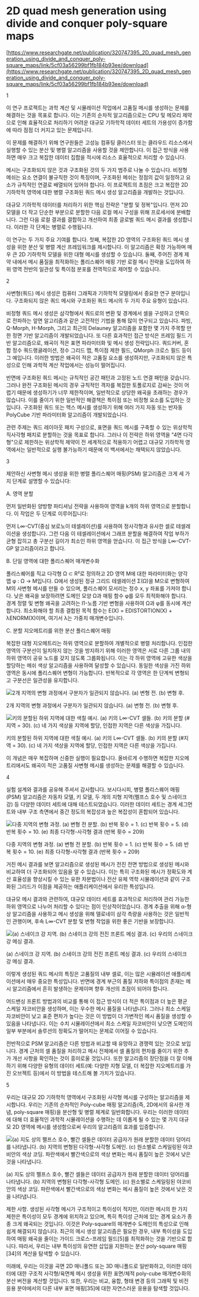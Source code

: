 # 2D quad mesh generation using divide and conquer poly-square maps

[https://www.researchgate.net/publication/320747395_2D_quad_mesh_generation_using_divide_and_conquer_poly-square_maps/link/5cf03a56299bf1fb184b93ee/download](https://www.researchgate.net/publication/320747395_2D_quad_mesh_generation_using_divide_and_conquer_poly-square_maps/link/5cf03a56299bf1fb184b93ee/download)

1

이 연구 프로젝트는 과학 계산 및 시뮬레이션 작업에서 고품질 메시를 생성하는 문제를 해결하는 것을 목표로 합니다. 이는 기존의 순차적 알고리즘으로는 CPU 및 메모리 제약으로 인해 효율적으로 처리하기 어려운 대규모 기하학적 데이터 세트의 가용성이 증가함에 따라 점점 더 커지고 있는 문제입니다.

이 문제를 해결하기 위해 연구원들은 고성능 컴퓨팅 클러스터 또는 클라우드 리소스에서 실행할 수 있는 분산 및 병렬 알고리즘을 사용할 것을 제안합니다. 이 접근 방식을 사용하면 매우 크고 복잡한 데이터 집합을 적시에 리소스 효율적으로 처리할 수 있습니다.

메시는 구조화되지 않은 것과 구조화된 것의 두 가지 범주로 나눌 수 있습니다. 비정형 메쉬는 요소 연결이 불규칙한 것이 특징이며, 구조화된 메쉬는 정점의 값이 일정하고 요소가 규칙적인 연결로 배열되어 있어야 합니다. 이 프로젝트의 초점은 크고 복잡한 2D 기하학적 영역에 대한 병렬 구조화된 쿼드 메시 생성 알고리즘을 개발하는 것입니다.

대규모 기하학적 데이터를 처리하기 위한 핵심 전략은 "분할 및 정복"입니다. 먼저 2D 모델을 더 작고 단순한 부분으로 분할한 다음 로컬 메시 구성을 위해 프로세서에 분배합니다. 그런 다음 로컬 결과를 결합하고 개선하여 최종 글로벌 쿼드 메시 결과를 생성합니다. 이러한 각 단계는 병렬로 수행됩니다.

이 연구는 두 가지 주요 기여를 합니다. 첫째, 복잡한 2D 영역의 구조화된 쿼드 메시 생성을 위한 분산 및 병렬 계산 프레임워크를 제시합니다. 이 알고리즘은 확장 가능하며 매우 큰 2D 기하학적 모델을 위한 대형 메시를 생성할 수 있습니다. 둘째, 주어진 경계 제약 내에서 메시 품질을 최적화하는 폴리스퀘어 매핑 기반 로컬 메시 전략을 도입하여 하위 영역 전반의 일관성 및 특이점 분포를 전역적으로 제어할 수 있습니다.

2

사변형(쿼드) 메시 생성은 컴퓨터 그래픽과 기하학적 모델링에서 중요한 연구 분야입니다. 구조화되지 않은 쿼드 메시와 구조화된 쿼드 메시의 두 가지 주요 유형이 있습니다.

비정형 쿼드 메시 생성은 삼각형에서 쿼드로의 변환 및 경계에서 셀을 구성하고 안쪽으로 전파하는 앞면 알고리즘과 같은 고전적인 기법을 통해 많이 연구되고 있습니다. 파빙, Q-Morph, H-Morph, 그리고 최근의 Delauney 알고리즘을 포함한 몇 가지 주목할 만한 정면 기반 알고리즘이 개발되었습니다. 또 다른 효과적인 접근 방식은 프레임 필드 기반 알고리즘으로, 왜곡이 적은 표면 파라미터화 및 메시 생성 전략입니다. 쿼드커버, 혼합 정수 쿼드랭귤레이션, 정수 그리드 맵, 특이점 제한 필드, QMorph 크로스 필드 등이 그 예입니다. 이러한 방법은 왜곡이 적은 고품질 요소를 생성하지만, 구조화되지 않은 특성으로 인해 과학적 계산 작업에서는 성능이 떨어집니다.

반면에 구조화된 쿼드 메시는 규칙적인 공간 패턴과 고정된 노드 연결 패턴을 갖습니다. 그러나 완전 구조화된 메시의 경우 규칙적인 격자를 복잡한 토폴로지로 감싸는 것이 어렵기 때문에 생성하기가 너무 제한적이며, 일반적으로 상당한 왜곡을 초래하는 경우가 많습니다. 이를 줄이기 위한 일반적인 해결책은 특이점 또는 비정형 요소를 도입하는 것입니다. 구조화된 쿼드 또는 헥스 메시를 생성하기 위해 여러 가지 자동 또는 반자동 PolyCube 기반 파라미터화 알고리즘이 개발되었습니다.

관련 주제는 쿼드 레이아웃 패치 구성으로, 표면을 쿼드 메시를 구축할 수 있는 위상학적 직사각형 패치로 분할하는 것을 목표로 합니다. 그러나 이 전략은 하위 영역을 "4면 다각형"으로 제한하는 위상학적 제약이 전 세계적으로 적용하기 어렵고 대규모 기하학적 영역에서는 일반적으로 실행 불가능하기 때문에 이 백서에서는 채택되지 않았습니다.

3

제안하신 사변형 메시 생성을 위한 병렬 폴리스퀘어 매핑(PSM) 알고리즘은 크게 세 가지 단계로 설명할 수 있습니다:

A. 영역 분할

먼저 일반화된 양방향 파티셔닝 전략을 사용하여 영역을 k개의 하위 영역으로 분할합니다. 이 작업은 두 단계로 이루어집니다:

먼저 L∞-CVT(중심 보로노이 테셀레이션)를 사용하여 정사각형과 유사한 셀로 테셀레이션을 생성합니다.
그런 다음 이 테셀레이션에서 그래프 분할을 해결하여 작업 부하가 균형 잡히고 총 구분선 길이가 최소인 하위 영역을 얻습니다. 이 접근 방식을 L∞-CVT-GP 알고리즘이라고 합니다.

B. 단일 영역에 대한 폴리스퀘어 매개변수화

폴리스퀘어를 직교 다각형 Ω ⊂ R²로 정의하고 2D 영역 M에 대한 파라미터화는 양각 맵 φ : Ω → M입니다. Ω에서 생성된 정규 그리드 테셀레이션 Σ(Ω)을 M으로 변형하여 M의 사변형 메시를 만들 수 있으며, 폴리스퀘어 모서리는 정수 x, y 좌표를 가져야 합니다. 낮은 왜곡을 보장하려면 도메인 모양 Ω과 매핑 함수 φ를 모두 최적화해야 합니다. 경계 정렬 및 변형 왜곡을 고려하는 l1-노름 기반 변형을 사용하여 Ω과 φ를 동시에 계산합니다. 최소화해야 할 최종 결합된 목적 함수는 E(X) = EDISTORTION(X) + λENORM(X)이며, 여기서 λ는 가중치 매개변수입니다.

C. 분할 지오메트리를 위한 분산 폴리스퀘어 매핑

복잡한 대형 지오메트리는 하위 영역으로 분할하여 개별적으로 병렬 처리합니다. 인접한 영역의 구분선이 일치하지 않는 것을 방지하기 위해 이러한 영역은 서로 다른 그룹 내의 하위 영역이 공유 노드를 갖지 않도록 그룹화됩니다. 이는 각 하위 영역에 고유한 색상을 할당하는 메쉬 색상 알고리즘을 사용하여 달성할 수 있습니다. 동일한 색상을 가진 하위 영역은 동시에 폴리스퀘어 변형이 가능합니다. 반복적으로 각 영역은 한 단계씩 변형되고 구분선은 일관성을 유지합니다.

![2개 지역의 변형 과정에서 구분자가 일관되지 않습니다. (a) 변형 전. (b) 변형 후.](2D%20quad%20mesh%20generation%20using%20divide%20and%20conquer%20p%20b560341fdfbe4b5f89277af9582c5583/Untitled.png)

2개 지역의 변형 과정에서 구분자가 일관되지 않습니다. (a) 변형 전. (b) 변형 후.

![키의 분할된 하위 지역에 대한 색칠 예시. (a) 키의 L∞-CVT 셀들. (b) 키의 분할 (#지역 = 30). (c) 네 가지 색상을 지역에 할당, 인접한 지역은 다른 색상을 가집니다.](2D%20quad%20mesh%20generation%20using%20divide%20and%20conquer%20p%20b560341fdfbe4b5f89277af9582c5583/Untitled%201.png)

키의 분할된 하위 지역에 대한 색칠 예시. (a) 키의 L∞-CVT 셀들. (b) 키의 분할 (#지역 = 30). (c) 네 가지 색상을 지역에 할당, 인접한 지역은 다른 색상을 가집니다.

이 개념은 매우 복잡하며 신중한 실행이 필요합니다. 올바르게 수행하면 복잡한 지오메트리에서도 왜곡이 적은 고품질 사변형 메시를 생성하는 문제를 해결할 수 있습니다.

4

실험 설계와 결과를 공유해 주셔서 감사합니다. 보시다시피, 병렬 폴리스퀘어 매핑(PSM) 알고리즘은 자동차 모델, 키 모델, 두 개의 지형 지역(펠프스 호수 및 스네이크 강) 등 다양한 데이터 세트에 대해 테스트되었습니다. 이러한 데이터 세트는 경계 세그먼트와 내부 구조 측면에서 중간 정도의 복잡성과 높은 복잡성이 혼합되어 있습니다.

![다중 지역의 변형 과정. (a) 변형 전 분할. (b) 반복 횟수 = 1. (c) 반복 횟수 = 5. (d) 반복 횟수 = 10. (e) 최종 다각형-사각형 결과 (반복 횟수 = 209)](2D%20quad%20mesh%20generation%20using%20divide%20and%20conquer%20p%20b560341fdfbe4b5f89277af9582c5583/Untitled%202.png)

다중 지역의 변형 과정. (a) 변형 전 분할. (b) 반복 횟수 = 1. (c) 반복 횟수 = 5. (d) 반복 횟수 = 10. (e) 최종 다각형-사각형 결과 (반복 횟수 = 209)

거친 메시 결과를 보면 알고리즘으로 생성된 메시가 전진 전면 방법으로 생성된 메시와 비교하여 더 구조화되어 있음을 알 수 있습니다. 이는 특히 구조화된 메시가 정확도와 계산 효율성을 향상시킬 수 있는 유한 차분법이나 전산 유체 역학 시뮬레이션과 같이 구조화된 그리드가 이점을 제공하는 애플리케이션에서 유리한 특성입니다.

대규모 메시 결과와 관련하여, 대규모 데이터 세트를 효과적으로 처리하여 관리 가능한 하위 영역으로 나누어 처리할 수 있다는 점이 인상적이었습니다. 경계 추출을 위해 α-형상 알고리즘을 사용하고 메시 생성을 위해 델로네이 삼각 측량을 사용하는 것은 일반적인 관행이며, 후속 L∞-CVT 분할 및 변형 작업을 위한 좋은 기반을 보장합니다.

![(a) 스네이크 강 지역. (b) 스네이크 강의 전진 프론트 메싱 결과. (c) 우리의 스네이크 강 메싱 결과.](2D%20quad%20mesh%20generation%20using%20divide%20and%20conquer%20p%20b560341fdfbe4b5f89277af9582c5583/Untitled%203.png)

(a) 스네이크 강 지역. (b) 스네이크 강의 전진 프론트 메싱 결과. (c) 우리의 스네이크 강 메싱 결과.

이렇게 생성된 쿼드 메시의 특징은 고품질의 내부 셀로, 이는 많은 시뮬레이션 애플리케이션에서 매우 중요한 특성입니다. 반면에 경계 부근의 품질 저하와 특이점의 존재는 메시 알고리즘에서 흔히 발생하는 문제이며 향후 개선의 초점이 되어야 합니다.

어드밴싱 프론트 방법과의 비교를 통해 이 접근 방식이 더 적은 특이점과 더 높은 평균 스케일 자코비안을 생성하며, 이는 우수한 메시 품질을 나타냅니다. 그러나 최소 스케일 자코비안이 낮고 표준 편차가 높다는 것은 이 방법이 더 가변적인 메시 품질을 생성할 수 있음을 나타냅니다. 이는 수치 시뮬레이션에서 최소 스케일 자코비안이 낮으면 도메인의 일부 부분에서 솔루션의 정확도가 떨어지는 문제로 이어질 수 있습니다.

전반적으로 PSM 알고리즘은 다른 방법과 비교할 때 유망하고 경쟁력 있는 것으로 보입니다. 경계 근처의 셀 품질을 처리하고 메시 전체에서 셀 품질의 편차를 줄이기 위한 추가 개선 사항을 확인하는 것이 흥미로울 것입니다. 또한 알고리즘의 장단점을 더 잘 이해하기 위해 다양한 유형의 데이터 세트(예: 다양한 지형 모델, 더 복잡한 지오메트리를 가진 오브젝트 등)에서 이 방법을 테스트해 볼 가치가 있습니다.

5

우리는 대규모 2D 기하학적 영역에서 구조화된 사각형 메시를 구성하는 알고리즘을 제시합니다. 우리는 기존의 순차적인 Poly-cube 매핑 알고리즘(즉, 2D에서의 유사한 개념, poly-square 매핑)을 분산형 및 병렬 체계로 일반화합니다. 우리는 이러한 데이터에 대해 더 효율적인 과학적 시뮬레이션을 수행하는 데 이롭게 될 수 있는 몇 가지 대규모 2D 영역에 메시를 생성함으로써 우리의 알고리즘의 효과를 입증합니다.

![(a) 지도 상의 펠프스 호수, 빨간 셀들은 데이터 공급자가 원래 분할한 데이터 덩어리를 나타냅니다. (b) 지역의 변형된 다각형-사각형 도메인. (c) 원소별로 스케일링된 야코비안의 색상 코딩. 파란색에서 빨간색으로의 색상 변화는 메시 품질이 높은 것에서 낮은 것을 나타냅니다.](2D%20quad%20mesh%20generation%20using%20divide%20and%20conquer%20p%20b560341fdfbe4b5f89277af9582c5583/Untitled%204.png)

(a) 지도 상의 펠프스 호수, 빨간 셀들은 데이터 공급자가 원래 분할한 데이터 덩어리를 나타냅니다. (b) 지역의 변형된 다각형-사각형 도메인. (c) 원소별로 스케일링된 야코비안의 색상 코딩. 파란색에서 빨간색으로의 색상 변화는 메시 품질이 높은 것에서 낮은 것을 나타냅니다.

제한 사항. 생성된 사각형 메시가 구조적이고 특이성이 적지만, 이러한 메시의 한 가지 제한은 특이성이 모두 경계에 위치하고 있으며, 특히 특이성 근처에 있는 경계 요소가 종종 크게 왜곡되는 것입니다. 이것은 Poly-square의 매개변수 도메인의 특성으로 인해 쉽게 해결되지 않습니다. 최근의 메시 생성 알고리즘은 필요한 경우, 내부 특이성을 도입하여 매핑 왜곡을 줄이는 가이드 크로스-프레임 필드[5]를 최적화하는 것을 기반으로 합니다. 따라서, 우리는 내부 특이성의 유연한 삽입을 지원하는 분산 poly-square 매핑[34]의 계산을 탐색할 수 있습니다.

미래에, 우리는 이것을 곡면 2D 매니폴드 또는 3D 매니폴드로 일반화하고, 이러한 데이터에 대한 구조적 사각형/육면체 메시 생성을 위한 표면/체적 poly-cube 매개변수화의 분산 버전을 계산할 것입니다. 또한, 우리는 비교, 융합, 형태 변경 등의 그래픽 및 비전 응용 분야에서의 다른 내부 표면 매핑[35]에 대한 자연스러운 응용을 탐색할 것입니다.